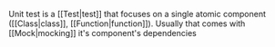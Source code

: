 Unit test is a [[Test|test]] that focuses on a single atomic component ([[Class|class]], [[Function|function]]). Usually that comes with [[Mock|mocking]] it's component's dependencies